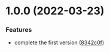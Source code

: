 # 1.0.0 (2022-03-23)


### Features

* complete the first version ([8342c0f](https://github.com/liuweiGL/vite-plugin-demand-import/commit/8342c0f656861f2d74c167951093b8a8d28ea0e8))
